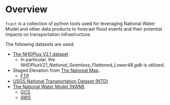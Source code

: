 # Overview

`fcast` is a collection of python tools used for leveraging National Water Model and other data products to forecast flood events and their potential impacts on transportation infrastructure. 


The following datasets are used:

- [The NHDPlus V2.1 dataset](http://www.horizon-systems.com/NHDPlus/NHDPlusV2_home.php)
    - In particular, the _NHDPlusV21_National_Seamless_Flattened_Lower48.gdb_ is utilized.
- Staged Elevation from [The National Map](https://www.usgs.gov/core-science-systems/national-geospatial-program/national-map). 
    - [FTP](ftp://rockyftp.cr.usgs.gov/vdelivery/Datasets/Staged/Elevation/)
- [USGS National Transportation Dataset (NTD)](https://catalog.data.gov/dataset/usgs-national-transportation-dataset-ntd-downloadable-data-collectionde7d2)
- [The National Water Model (NWM)](https://water.noaa.gov/about/nwm)
    - [GCS](https://console.cloud.google.com/marketplace/details/noaa-public/national-water-model?filter=category:climate&id=2b3b4e1c-20ad-455c-89c5-7c09b82c7f98)
    - [AWS](https://docs.opendata.aws/noaa-nwm-pds/readme.html)